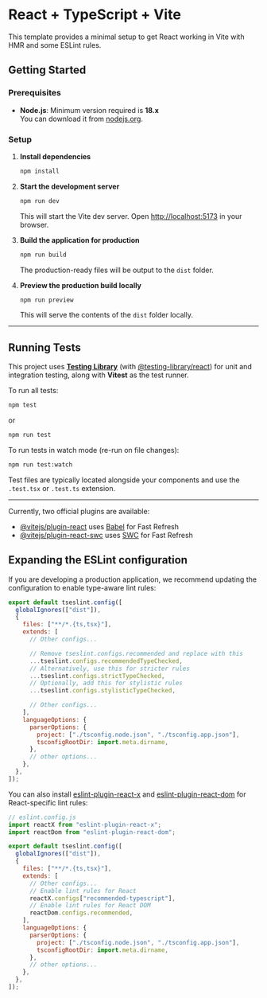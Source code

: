 # React + TypeScript + Vite

This template provides a minimal setup to get React working in Vite with HMR and some ESLint rules.

## Getting Started

### Prerequisites

- **Node.js**: Minimum version required is **18.x**  
  You can download it from [nodejs.org](https://nodejs.org/).

### Setup

1. **Install dependencies**

   ```bash
   npm install
   ```

2. **Start the development server**

   ```bash
   npm run dev
   ```

   This will start the Vite dev server. Open [http://localhost:5173](http://localhost:5173) in your browser.

3. **Build the application for production**

   ```bash
   npm run build
   ```

   The production-ready files will be output to the `dist` folder.

4. **Preview the production build locally**

   ```bash
   npm run preview
   ```

   This will serve the contents of the `dist` folder locally.

---

## Running Tests

This project uses **[Testing Library](https://testing-library.com/)** (with [@testing-library/react](https://testing-library.com/docs/react-testing-library/intro/)) for unit and integration testing, along with **Vitest** as the test runner.

To run all tests:

```bash
npm test
```

or

```bash
npm run test
```

To run tests in watch mode (re-run on file changes):

```bash
npm run test:watch
```

Test files are typically located alongside your components and use the `.test.tsx` or `.test.ts` extension.

---

Currently, two official plugins are available:

- [@vitejs/plugin-react](https://github.com/vitejs/vite-plugin-react/blob/main/packages/plugin-react) uses [Babel](https://babeljs.io/) for Fast Refresh
- [@vitejs/plugin-react-swc](https://github.com/vitejs/vite-plugin-react/blob/main/packages/plugin-react-swc) uses [SWC](https://swc.rs/) for Fast Refresh

## Expanding the ESLint configuration

If you are developing a production application, we recommend updating the configuration to enable type-aware lint rules:

```js
export default tseslint.config([
  globalIgnores(["dist"]),
  {
    files: ["**/*.{ts,tsx}"],
    extends: [
      // Other configs...

      // Remove tseslint.configs.recommended and replace with this
      ...tseslint.configs.recommendedTypeChecked,
      // Alternatively, use this for stricter rules
      ...tseslint.configs.strictTypeChecked,
      // Optionally, add this for stylistic rules
      ...tseslint.configs.stylisticTypeChecked,

      // Other configs...
    ],
    languageOptions: {
      parserOptions: {
        project: ["./tsconfig.node.json", "./tsconfig.app.json"],
        tsconfigRootDir: import.meta.dirname,
      },
      // other options...
    },
  },
]);
```

You can also install [eslint-plugin-react-x](https://github.com/Rel1cx/eslint-react/tree/main/packages/plugins/eslint-plugin-react-x) and [eslint-plugin-react-dom](https://github.com/Rel1cx/eslint-react/tree/main/packages/plugins/eslint-plugin-react-dom) for React-specific lint rules:

```js
// eslint.config.js
import reactX from "eslint-plugin-react-x";
import reactDom from "eslint-plugin-react-dom";

export default tseslint.config([
  globalIgnores(["dist"]),
  {
    files: ["**/*.{ts,tsx}"],
    extends: [
      // Other configs...
      // Enable lint rules for React
      reactX.configs["recommended-typescript"],
      // Enable lint rules for React DOM
      reactDom.configs.recommended,
    ],
    languageOptions: {
      parserOptions: {
        project: ["./tsconfig.node.json", "./tsconfig.app.json"],
        tsconfigRootDir: import.meta.dirname,
      },
      // other options...
    },
  },
]);
```
